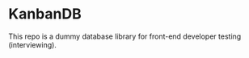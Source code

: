 KanbanDB
=======

This repo is a dummy database library for front-end developer testing (interviewing).

